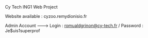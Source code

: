 Cy Tech ING1 Web Project

Website available : cyzoo.remydionisio.fr

Admin Account ---> Login : romualdgrinon@cy-tech.fr / Password : Je$uis1superprof
